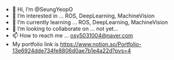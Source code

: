 - 👋 Hi, I’m @SeungYeopO
- 👀 I’m interested in ... ROS, DeepLearning, MachineVision
- 🌱 I’m currently learning ... ROS, DeepLearning, MachineVision
- 💞️ I’m looking to collaborate on ... not yet...
- 📫 How to reach me ... osy5031004@naver.com
- My portfolio link is https://www.notion.so/Portfolio-13e6924dde734fe8806d0ae7b1e4a22d?pvs=4

<!---
SeungYeopO/SeungYeopO is a ✨ special ✨ repository because its `README.md` (this file) appears on your GitHub profile.
You can click the Preview link to take a look at your changes.
--->
